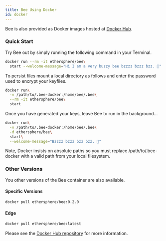 ```yaml
---
title: Bee Using Docker
id: docker
---
```


Bee is also provided as Docker images hosted at [Docker Hub](https://hub.docker.com/r/ethersphere/bee).

### Quick Start

Try Bee out by simply running the following command in your Terminal. 

```sh
docker run --rm -it ethersphere/bee\
  start --welcome-message="Hi I am a very buzzy bee bzzzz bzzz bzz. 🐝"
```

To persist files mount a local directory as follows and enter the password used to encrypt your keyfiles.

```sh
docker run\
  -v /path/to/.bee-docker:/home/bee/.bee\
  --rm -it ethersphere/bee\
  start
```

Once you have generated your keys, leave Bee to run in the background...

```sh
docker run\
  -v /path/to/.bee-docker:/home/bee/.bee\
  -d ethersphere/bee\
  start\
  --welcome-message="Bzzzz bzzz bzz bzz. 🐝"
```

Note, Docker insists on absolute paths so you must replace /path/to/.bee-docker with a valid path from your local filesystem.

### Other Versions

You other versions of the Bee container are also available.

#### Specific Versions

```sh
docker pull ethersphere/bee:0.2.0
```

#### Edge

```sh
docker pull ethersphere/bee:latest
```

Please see the [Docker Hub repository](https://hub.docker.com/r/ethersphere/bee) for more information.